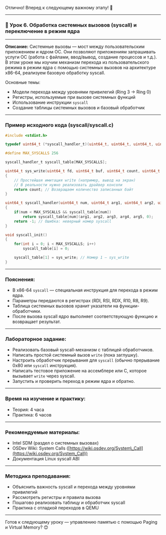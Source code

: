 
Отлично! Вперед к следующему важному этапу! 🚀

---

### 🔹 Урок 6. Обработка системных вызовов (syscall) и переключение в режим ядра

---

**Описание:**
Системные вызовы — мост между пользовательским приложением и ядром ОС. Они позволяют приложениям запрашивать услуги ОС (работа с файлами, ввод/вывод, создание процессов и т.д.). В этом уроке мы изучим механизм перехода из пользовательского режима в режим ядра с помощью системных вызовов на архитектуре x86-64, реализуем базовую обработку syscall.

Основные темы:

* Модели перехода между уровнями привилегий (Ring 3 -> Ring 0)
* Регистры, используемые при вызове системных функций
* Использование инструкции `syscall`
* Создание таблицы системных вызовов и базовый обработчик

---

### Пример исходного кода (syscall/syscall.c)

```c
#include <stdint.h>

typedef uint64_t (*syscall_handler_t)(uint64_t, uint64_t, uint64_t, uint64_t, uint64_t, uint64_t);

#define MAX_SYSCALLS 256

syscall_handler_t syscall_table[MAX_SYSCALLS];

uint64_t sys_write(uint64_t fd, uint64_t buf, uint64_t count, uint64_t unused1, uint64_t unused2, uint64_t unused3)
{
    // Простейшая имитация write (например, вывод на экран)
    // В реальности нужно реализовать драйвер консоли
    return count; // Возвращаем количество записанных байт
}

uint64_t syscall_handler(uint64_t num, uint64_t arg1, uint64_t arg2, uint64_t arg3, uint64_t arg4, uint64_t arg5)
{
    if(num < MAX_SYSCALLS && syscall_table[num])
        return syscall_table[num](arg1, arg2, arg3, arg4, arg5, 0);
    return -1; // Ошибка: неверный номер syscall
}

void syscall_init()
{
    for(int i = 0; i < MAX_SYSCALLS; i++)
        syscall_table[i] = 0;

    syscall_table[1] = sys_write; // Номер 1 — sys_write
}
```

---

### Пояснения:

* В x86-64 `syscall` — специальная инструкция для перехода в режим ядра.
* Параметры передаются в регистрах (RDI, RSI, RDX, R10, R8, R9).
* Таблица системных вызовов хранит указатели на функции-обработчики.
* После вызова syscall ядро выполняет соответствующую функцию и возвращает результат.

---

### Лабораторное задание:

* Реализовать базовый syscall-механизм с таблицей обработчиков.
* Написать простой системный вызов `write` (пока заглушку).
* Настроить обработчик прерывания для `syscall` (обычно прерывание 0x80 или `syscall` инструкция).
* Написать тестовое приложение на ассемблере или C, которое вызывает `write` через syscall.
* Запустить и проверить переход в режим ядра и обратно.

---

### Время на изучение и практику:

* Теория: 4 часа
* Практика: 6 часов

---

### Рекомендуемые материалы:

* Intel SDM (раздел о системных вызовах)
* OSDev Wiki: System Calls ([https://wiki.osdev.org/System\_Call](https://wiki.osdev.org/System_Call))
* Документация Linux syscall ABI

---

### Методика преподавания:

* Объяснить важность syscall и перехода между уровнями привилегий
* Рассмотреть регистры и правила вызова
* Пошагово реализовать таблицу и обработчик syscall
* Практика с отладкой переходов в QEMU

---

Готов к следующему уроку — управлению памятью с помощью Paging и Virtual Memory? 😊
